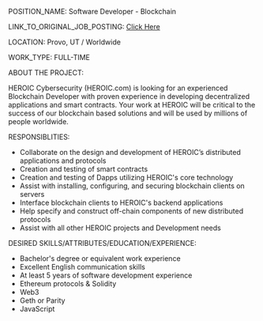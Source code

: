 
POSITION_NAME: Software Developer - Blockchain

LINK_TO_ORIGINAL_JOB_POSTING: [Click Here](https://www.linkedin.com/jobs/view/software-developer-blockchain-at-heroic-1556800120?refId=76db0369-a192-4f97-b279-05054a1b51e5&trk=guest_job_details_topcard_title)

LOCATION: Provo, UT / Worldwide

WORK_TYPE: FULL-TIME

ABOUT THE PROJECT:

HEROIC Cybersecurity (HEROIC.com) is looking for an experienced Blockchain Developer with proven experience in developing decentralized applications and smart contracts. Your work at HEROIC will be critical to the success of our blockchain based solutions and will be used by millions of people worldwide.

RESPONSIBLITIES:

* Collaborate on the design and development of HEROIC’s distributed applications and protocols
* Creation and testing of smart contracts
* Creation and testing of Dapps utilizing HEROIC's core technology
* Assist with installing, configuring, and securing blockchain clients on servers
* Interface blockchain clients to HEROIC's backend applications
* Help specify and construct off-chain components of new distributed protocols
* Assist with all other HEROIC projects and Development needs


DESIRED SKILLS/ATTRIBUTES/EDUCATION/EXPERIENCE:

* Bachelor's degree or equivalent work experience
* Excellent English communication skills
* At least 5 years of software development experience
* Ethereum protocols & Solidity
* Web3
* Geth or Parity
* JavaScript

